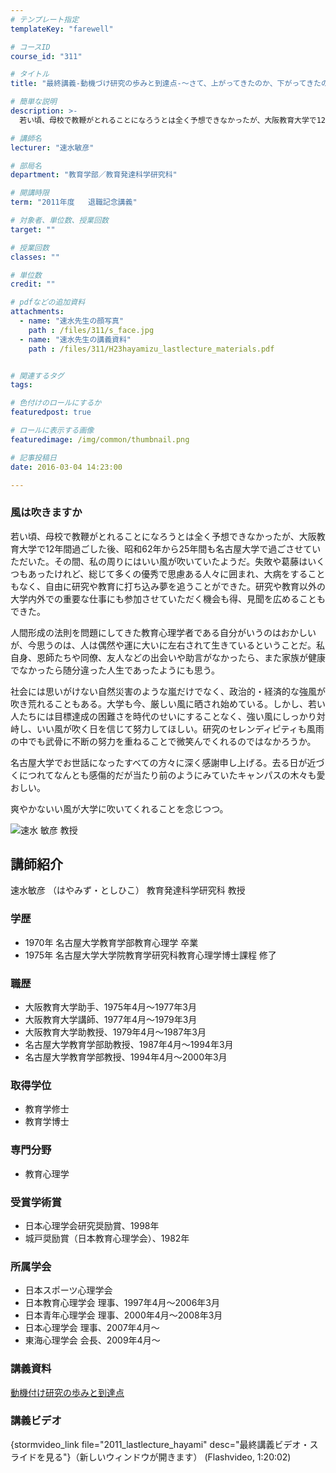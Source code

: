 ```yaml
---
# テンプレート指定
templateKey: "farewell"

# コースID
course_id: "311"

# タイトル
title: "最終講義-動機づけ研究の歩みと到達点-〜さて、上がってきたのか、下がってきたのか〜"

# 簡単な説明
description: >-
  若い頃、母校で教鞭がとれることになろうとは全く予想できなかったが、大阪教育大学で12年間過ごした後、昭和62年から25年間も名古屋大学で過ごさせていただいた。その間、私の周りにはいい風が吹いていた...

# 講師名
lecturer: "速水敏彦"

# 部局名
department: "教育学部／教育発達科学研究科"

# 開講時限
term: "2011年度	退職記念講義"

# 対象者、単位数、授業回数
target: ""

# 授業回数
classes: ""

# 単位数
credit: ""

# pdfなどの追加資料
attachments: 
  - name: "速水先生の顔写真" 
    path : /files/311/s_face.jpg
  - name: "速水先生の講義資料" 
    path : /files/311/H23hayamizu_lastlecture_materials.pdf


# 関連するタグ
tags:

# 色付けのロールにするか
featuredpost: true

# ロールに表示する画像
featuredimage: /img/common/thumbnail.png

# 記事投稿日
date: 2016-03-04 14:23:00

---
```

### 風は吹きますか 

若い頃、母校で教鞭がとれることになろうとは全く予想できなかったが、大阪教育大学で12年間過ごした後、昭和62年から25年間も名古屋大学で過ごさせていただいた。その間、私の周りにはいい風が吹いていたようだ。失敗や葛藤はいくつもあったけれど、総じて多くの優秀で思慮ある人々に囲まれ、大病をすることもなく、自由に研究や教育に打ち込み夢を追うことができた。研究や教育以外の大学内外での重要な仕事にも参加させていただく機会も得、見聞を広めることもできた。 

人間形成の法則を問題にしてきた教育心理学者である自分がいうのはおかしいが、今思うのは、人は偶然や運に大いに左右されて生きているということだ。私自身、恩師たちや同僚、友人などの出会いや助言がなかったら、また家族が健康でなかったら随分違った人生であったようにも思う。 

社会には思いがけない自然災害のような嵐だけでなく、政治的・経済的な強風が吹き荒れることもある。大学も今、厳しい風に晒され始めている。しかし、若い人たちには目標達成の困難さを時代のせいにすることなく、強い風にしっかり対峙し、いい風が吹く日を信じて努力してほしい。研究のセレンディピティも風雨の中でも武骨に不断の努力を重ねることで微笑んでくれるのではなかろうか。 

名古屋大学でお世話になったすべての方々に深く感謝申し上げる。去る日が近づくにつれてなんとも感傷的だが当たり前のようにみていたキャンパスの木々も愛おしい。 

爽やかないい風が大学に吹いてくれることを念じつつ。

![速水 敏彦 教授](/files/311/s_face.jpg) 
## 講師紹介

速水敏彦 （はやみず・としひこ） 教育発達科学研究科 教授 

### 学歴

  * 1970年 名古屋大学教育学部教育心理学 卒業
  * 1975年 名古屋大学大学院教育学研究科教育心理学博士課程 修了

### 職歴

  * 大阪教育大学助手、1975年4月〜1977年3月
  * 大阪教育大学講師、1977年4月〜1979年3月
  * 大阪教育大学助教授、1979年4月〜1987年3月
  * 名古屋大学教育学部助教授、1987年4月〜1994年3月
  * 名古屋大学教育学部教授、1994年4月〜2000年3月

### 取得学位

  * 教育学修士
  * 教育学博士

### 専門分野

  * 教育心理学

### 受賞学術賞

  * 日本心理学会研究奨励賞、1998年
  * 城戸奨励賞（日本教育心理学会）、1982年

### 所属学会

  * 日本スポーツ心理学会
  * 日本教育心理学会 理事、1997年4月〜2006年3月
  * 日本青年心理学会 理事、2000年4月〜2008年3月
  * 日本心理学会 理事、2007年4月〜
  * 東海心理学会 会長、2009年4月〜
### 講義資料


[動機付け研究の歩みと到達点](/files/311/H23hayamizu_lastlecture_materials.pdf) 

### 講義ビデオ

{stormvideo_link file="2011_lastlecture_hayami" desc="最終講義ビデオ・スライドを見る"}（新しいウィンドウが開きます） (Flashvideo, 1:20:02)